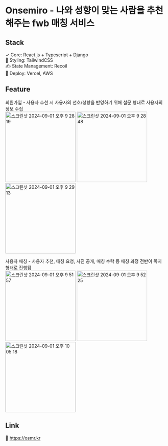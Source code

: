 # Onsemiro - 나와 성향이 맞는 사람을 추천해주는 fwb 매칭 서비스

## Stack
✓ Core: React.js + Typescript + Django <br/>
🎨 Styling: TailwindCSS <br/>
✍️ State Management: Recoil <br/>
🚀 Deploy: Vercel, AWS <br/>

## Feature
회원가입 - 사용자 추천 시 사용자의 선호/성향을 반영하기 위해 설문 형태로 사용자의 정보 수집 <br/>
<img width="220" alt="스크린샷 2024-09-01 오후 9 28 19" src="https://github.com/user-attachments/assets/9fe785f5-3c32-49a1-9cbd-ad8640af1f3f">
<img width="220" alt="스크린샷 2024-09-01 오후 9 28 48" src="https://github.com/user-attachments/assets/eb41ecf1-a017-4803-8de7-4d62b9957908">
<img width="220" alt="스크린샷 2024-09-01 오후 9 29 13" src="https://github.com/user-attachments/assets/cc81178c-5f5e-4d2c-b204-8625a5001644">

사용자 매칭 - 사용자 추천, 매칭 요청, 사진 공개, 매칭 수락 등 매칭 과정 전반이 쪽지 형태로 진행됨 <br/>
<img width="220" alt="스크린샷 2024-09-01 오후 9 51 57" src="https://github.com/user-attachments/assets/917fbd56-d734-4106-8c10-d750fa179d9f">
<img width="220" alt="스크린샷 2024-09-01 오후 9 52 25" src="https://github.com/user-attachments/assets/365aa7e6-785d-4d4b-b0b4-0aaf22fc44bd">
<img width="220" alt="스크린샷 2024-09-01 오후 10 05 18" src="https://github.com/user-attachments/assets/929808d3-83c2-4ca8-83fb-65719426d431">

## Link
🔗 https://osmr.kr
